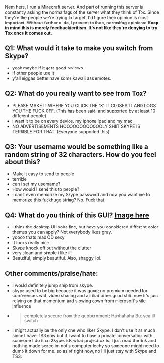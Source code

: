 Nem here, I run a Minecraft server. And part of running this server is constantly asking the normalfags of the server what they think of Tox. Since they're the people we're trying to target, I'd figure their opinion is most important. Without further a-do, I present to thee, normalfag opinions:
**Keep in mind this is merely feedback/critism. It's not like they're denying to try Tox once it comes out.**


## Q1: What would it take to make you switch from Skype?
* yeah maybe if it gets good reviews
* If other people use it 
* y'all niggas better have some kawaii ass emotes.

## Q2: What do you really want to see from Tox?
* PLEASE MAKE IT WHERE YOU CLICK THE 'X' IT CLOSES IT AND LOGS YOU THE FUCK OFF. (This has been said, and supported by at least 10 different people)
* i want it to be on every device. my iphone ipad and my mac
* NO ADVERTISEMENTS HOOOOOOOOOOOOLY SHIIT SKYPE IS TERRIBLE FOR THAT. (Everyone supported this)

## Q3: Your username would be something like a random string of 32 characters. How do you feel about this?
* Make it easy to send to people
* terrible
* can i set my username?
* How would I send this to people?
* I can't even memorize my Skype password and now you want me to memorize this fuckhuge string? No. Fuck that.

## Q4: What do you think of this GUI? [Image here](https://ipwnage.com/stuff/desktopui.png)
* I think the desktop UI looks fine, but have you considered different color themes you can apply? Not everybody likes gray. 
* yoooo thats mad OD sexy
* It looks really nice
* Skype knock off but without the clutter
* very clean and simple i like it!
* Beautiful, simply beautiful. Also, shaggy, lol.


## Other comments/praise/hate:
* I would definitely jump ship from skype.
* skype used to be big because it was good; no premium needed for conferences with video sharing and all that other good shit. now it's just relying on that momentum and slowing down from microsoft's vile influence
* >completely secure from the gubbernment; Hahhahaha But yea ill switch
* I might actually be the only one who likes Skype. I don't use it as much since I have TS3 now but if I want to have a private conversation with someone I do it on Skype. idk what projecttox is. i just read the link and nothing made sence im not a computer techy so someone might need to dumb it down for me. so as of right now, no i'll just stay with Skype and TS3.
